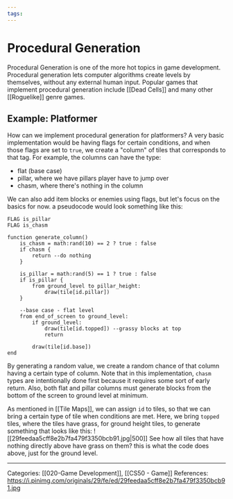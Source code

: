 ```yaml
---
tags:
---
```

# Procedural Generation
Procedural Generation is one of the more hot topics in game development. Procedural generation lets computer algorithms create levels by themselves, without any external human input. Popular games that implement procedural generation include [[Dead Cells]] and many other [[Roguelike]] genre games.

## Example: Platformer
How can we implement procedural generation for platformers? A very basic implementation would be having flags for certain conditions, and when those flags are set to `true`, we create a "column" of tiles that corresponds to that tag. For example, the columns can have the type:

- flat (base case)
- pillar, where we have pillars player have to jump over
- chasm, where there's nothing in the column

We can also add item blocks or enemies using flags, but let's focus on the basics for now. a pseudocode would look something like this:
```
FLAG is_pillar
FLAG is_chasm

function generate_column()
	is_chasm = math:rand(10) == 2 ? true : false
	if chasm {
		return --do nothing
	}

	is_pillar = math:rand(5) == 1 ? true : false
	if is_pillar {
		from ground_level to pillar_height:
			draw(tile[id.pillar])
	}

	--base case - flat level
	from end_of_screen to ground_level:
		if ground_level:
			draw(tile[id.topped]) --grassy blocks at top
			return
			
		draw(tile[id.base])
end
```
By generating a random value, we create a random chance of that column having a certain type of column. Note that in this implementation, `chasm` types are intentionally done first because it requires some sort of early return. Also, both flat and pillar columns must generate blocks from the bottom of the screen to ground level at minimum.

As mentioned in [[Tile Maps]], we can assign `id` to tiles, so that we can bring a certain type of tile when conditions are met. Here, we bring `topped` tiles, where the tiles have grass, for ground height tiles, to generate something that looks like this:
![[29feedaa5cff8e2b7fa479f3350bcb91.jpg|500]]
See how all tiles that have nothing directly above have grass on them? this is what the code does above, just for the ground level.


---
Categories: [[020-Game Development]], [[CS50 - Game]]
References:
https://i.pinimg.com/originals/29/fe/ed/29feedaa5cff8e2b7fa479f3350bcb91.jpg
